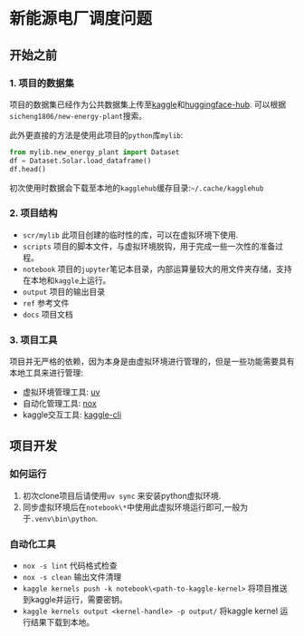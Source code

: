 # 新能源电厂调度问题

## 开始之前

### 1. 项目的数据集

项目的数据集已经作为公共数据集上传至[kaggle](https://www.kaggle.com)和[huggingface-hub](https://huggingface.co/). 可以根据`sicheng1806/new-energy-plant`搜索。

此外更直接的方法是使用此项目的`python`库`mylib`:
```python
from mylib.new_energy_plant import Dataset
df = Dataset.Solar.load_dataframe()
df.head()
```
初次使用时数据会下载至本地的`kagglehub`缓存目录:`~/.cache/kagglehub`

### 2. 项目结构

- `scr/mylib` 此项目创建的临时性的库，可以在虚拟环境下使用.
- `scripts` 项目的脚本文件，与虚拟环境脱钩，用于完成一些一次性的准备过程。 
- `notebook` 项目的`jupyter`笔记本目录，内部运算量较大的用文件夹存储，支持在本地和`kaggle`上运行。
- `output` 项目的输出目录
- `ref` 参考文件
- `docs` 项目文档

### 3. 项目工具

项目并无严格的依赖，因为本身是由虚拟环境进行管理的，但是一些功能需要具有本地工具来进行管理:
- 虚拟环境管理工具: [uv](https://github.com/astral-sh/uv)
- 自动化管理工具: [nox](https://github.com/wntrblm/nox)
- kaggle交互工具: [kaggle-cli](https://www.kaggle.com/docs/api)

## 项目开发

### 如何运行

1. 初次clone项目后请使用`uv sync` 来安装python虚拟环境.
2. 同步虚拟环境后在`notebook\*`中使用此虚拟环境运行即可,一般为于`.venv\bin\python`.

### 自动化工具

- `nox -s lint` 代码格式检查
- `nox -s clean` 输出文件清理
- `kaggle kernels push -k notebook\<path-to-kaggle-kernel>` 将项目推送到kaggle并运行，需要密钥。
- `kaggle kernels output <kernel-handle> -p output/` 将kaggle kernel 运行结果下载到本地。 
